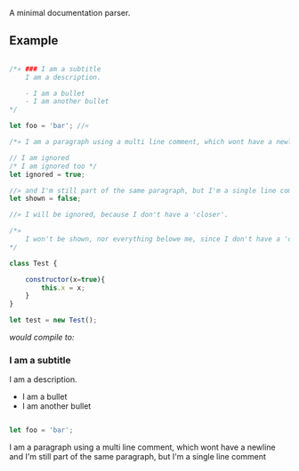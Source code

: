 A minimal documentation parser.

## Example

```javascript

/*» ### I am a subtitle
	I am a description.

	- I am a bullet
	- I am another bullet
*/

let foo = 'bar'; //«

/*» I am a paragraph using a multi line comment, which wont have a newline «*/

// I am ignored
/* I am ignored too */
let ignored = true;

//» and I'm still part of the same paragraph, but I'm a single line comment //«
let shown = false;

//» I will be ignored, because I don't have a 'closer'.

/*»
	I won't be shown, nor everything belowe me, since I don't have a 'closer'.
*/

class Test {

	constructor(x=true){
		this.x = x;
	}
}

let test = new Test();
```

_*would compile to:*_

### I am a subtitle
I am a description.

- I am a bullet
- I am another bullet

```javascript

let foo = 'bar';

```
I am a paragraph using a multi line comment, which wont have a newline and I'm still part of the same paragraph, but I'm a single line comment